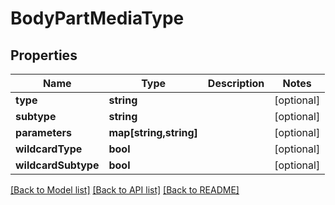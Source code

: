 # BodyPartMediaType

## Properties
Name | Type | Description | Notes
------------ | ------------- | ------------- | -------------
**type** | **string** |  | [optional] 
**subtype** | **string** |  | [optional] 
**parameters** | **map[string,string]** |  | [optional] 
**wildcardType** | **bool** |  | [optional] 
**wildcardSubtype** | **bool** |  | [optional] 

[[Back to Model list]](../../README.md#documentation-for-models) [[Back to API list]](../../README.md#documentation-for-api-endpoints) [[Back to README]](../../README.md)

